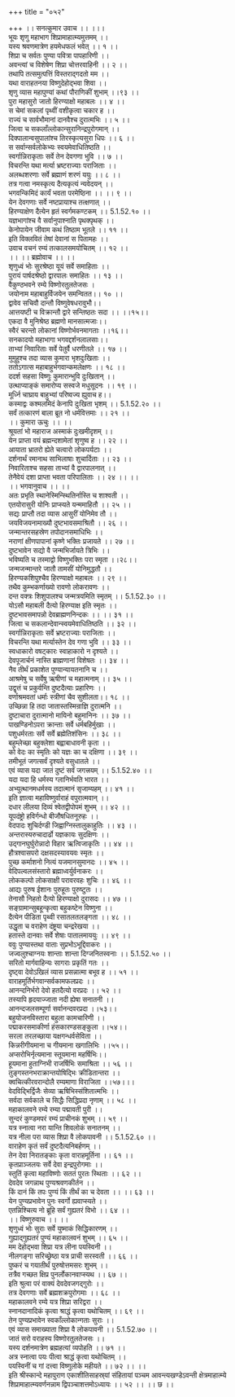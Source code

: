 +++
title = "०५२"

+++
।। सनत्कुमार उवाच ।। ।।।  
भूयः शृणु महाभाग शिप्रामाहात्म्यमुत्तमम् ।।  
यस्य श्रवणमात्रेण हयमेधफलं भवेत् ।। १ ।।  
शिप्रा च सर्वतः पुण्या पवित्रा पापहारिणी ।।  
अवन्त्यां च विशेषेण शिप्रा चोत्तरवाहिनी ।। २ ।।  
तथापि तत्समुत्पत्तिं विस्तराद्गदतो मम ।।  
यथा वाराहतनया विष्णुदेहोद्भवा शिवा ।।  
शृणु व्यास महापुण्यां कथां पौराणिकीं शुभाम् ।।९३ ।।  
पुरा महासुरो जातो हिरण्याक्षो महाबलः ।। ४ ।।  
स चेमां सकलां पृथ्वीं वशीकृत्वा चकार ह ।।  
राज्यं च सार्वभौमानां दानवैश्च दुरात्मभिः ।। ५ ।।  
जित्वा च सकलाँल्लोकान्सुरानिन्द्रपुरोगमान् ।।  
दिक्पालान्वसुपालांश्च तिरस्कृत्यसुरा धिपः ।। ६ ।।  
स सर्वान्सर्वलोकेभ्यः स्वयमेवाधितिष्ठति ।।  
स्वर्गान्निराकृताः सर्वे तेन देवगणा भुवि ।। ७ ।।  
विचरन्ति यथा मर्त्या भ्रष्टराज्याः पराजिताः ।।  
अलब्धशरणाः सर्वे ब्रह्माणं शरणं ययुः ।। ८ ।।  
तत्र गत्वा नमस्कृत्य दैत्यकृत्यं न्यवेदयन् ।।  
भगवन्किमिदं कार्यं भवता परमेष्ठिना ।। ।। ९ ।।  
येन देवगणाः सर्वे नष्टप्रायाश्च तत्क्षणात् ।।  
हिरण्याक्षेण दैत्येन हृतं स्वर्गमकण्टकम् ।। 5.1.52.१० ।।  
यज्ञभागांश्च वै सर्वानुपाश्नाति पृथक्पृथक् ।।  
केनोपायेन जीवाम कथं तिष्ठाम भूतले ।। ११ ।।  
इति विक्लवितं तेषां देवानां स पितामहः ।।  
उवाच वचनं रम्यं तत्कालसमयोचितम् ।। १२ ।।  
।। ।। ब्रह्मोवाच ।। ।।  
शृणुध्वं भोः सुरश्रेष्ठा यूयं सर्वे समाहिताः ।।  
पुरायं पार्षदश्रेष्ठो द्वारपालः समाहितः ।। १३ ।।  
वैकुण्ठभवने रम्ये विष्णोरतुलतेजसः ।  
जयोनाम महाबाहुर्विजयेन समन्वितत।। १० ।।  
द्वावेव सचिवौ दान्तौ विष्णुवेषधरावुभौ।।  
आत्तयष्टी च विक्रान्तौ द्वारे सन्तिष्ठतः सदा ।। ।।१५।।  
एकदा वै मुनिश्रेष्ठ ब्रह्मणो मानसात्मजाः।।  
स्वैरं चरन्तो लोकानां विष्णोर्भवनमागताः ।।१६।।  
सनकादयो महाभागा भगवद्दर्शनलालसाः।।  
ताभ्यां निवारिताः सर्वे पेतुर्वै धरणीतले ।। १७ ।।  
मुमुहुश्च तदा व्यास कुमारा भृशदुःखिताः ।।  
ततोऽगात्स महाबाहुर्भगवान्कमलेक्षणः ।। १८ ।।  
ददर्श सहसा विष्णुः कुमारान्भुवि दुःखितान् ।।  
उत्थाप्याङ्कं समारोप्य सस्वजे मधुसूदनः ।। १९ ।।  
मूर्ध्नि चाघ्राय बाहुभ्यां परिष्वज्य ह्युवाच ह।।  
कस्माद्वः कश्मलमिदं केनापि दुःखिता भृशम् ।। 5.1.52.२० ।।  
सर्वं तत्कारणं बाला ब्रूत नो धर्मवित्तमाः ।। २१ ।।  
।। कुमारा ऊचुः ।। ।।  
श्रूयतां भो महाराज अस्माकं दुःखमीदृशम् ।।  
येन प्राप्ता वयं ब्रह्मन्दशामेतां शृणुष्व ह ।। २२ ।।  
आयाता भ्रातरो ह्येते चत्वारो लोकपर्यटाः ।।  
दर्शनार्थं रमानाथ साभिलाषाः शुचार्दिताः ।। २३ ।।  
निवारिताश्च सहसा ताभ्यां वै द्वारपालनात् ।।  
तेनैवेयं दशा प्राप्ता भवता परिपालिताः ।। २४ ।। ।।  
।। भगवानुवाच ।। ।।  
अतः प्रभृति स्थानेस्मिन्स्थितिर्नास्ति च शाश्वती ।।  
एतयोरासुरी योनिः प्राप्स्यते यन्ममाहितौ ।। २५ ।।  
सद्यः प्राप्तौ तदा व्यास आसुरीं योनिमेव तौ ।।  
जयविजयनामाख्यौ दुष्टभावसमाश्रितौ ।। २६ ।।  
जन्मान्तरसहस्रेण तपोदानसमाधिभिः ।।  
नराणां क्षीणपापानां कृष्णे भक्तिः प्रजायते ।। २७ ।।  
दुष्टभावेन सद्यो वै जन्मभिर्जायते त्रिभिः ।।  
भविष्यति च तस्माद्वो विष्णुभक्तिः परा स्मृता ।।२८।।  
जन्मजन्मान्तरे जातौ तामसीं योनिमुद्धतौ ।।  
हिरण्यकशिपुश्चैव हिरण्याक्षो महाबलः ।। २९ ।।  
तथैव कुम्भकर्णाख्यो रावणो लोकरावणः ।।  
दन्त वक्त्रः शिशुपालश्च जन्मत्रयमिति स्मृतम् ।। 5.1.52.३० ।।  
योऽसौ महाबली दैत्यो हिरण्याक्ष इति स्मृतः ।।  
दुष्टभावसमापन्नो देवब्राह्मणनिन्दकः ।। ।। ३१ ।।  
जित्वा च सकलान्देवान्स्वयमेवाधितिष्ठति ।। ३२ ।।  
स्वर्गान्निराकृताः सर्वे भ्रष्टराज्याः पराजिताः ।।  
विचरन्ति यथा मर्त्यास्तेन देव गणा भुवि ।। ३३ ।।  
स्वधाकारो वषट्कारः स्वाहाकारो न दृश्यते ।।  
देवपूजार्चनं नास्ति ब्राह्मणानां विशेषतः ।। ३४ ।।  
नैव तीर्थं प्रकाशेत पुण्यान्यायतनानि च ।।  
आश्रमेषु च सर्वेषु ऋषीणां च महात्मनाम् ।। ३५ ।।  
उद्वृत्तं च प्रकुर्वन्ति दुष्टदैत्याः प्रहारिणः ।।  
वर्णाश्रमवतां धर्माः स्त्रीणां चैव सुशीलता।। १८ ।।  
उच्छिन्ना हि तदा जातास्तस्मिन्राज्ञि दुरात्मनि ।।  
दुष्टाचारा दुरात्मानो मायिनो बहुमानिनः ।। ३७ ।।  
पाखण्डिनोऽपरा क्रान्ताः सर्वे धर्मबहिर्मुखाः ।।  
पशुधर्मरताः सर्वे सर्वे ब्रह्मेतिशंसिनः ।। ३८ ।।  
बहुम्लेच्छा बहुक्लेशा बह्वाबाधावनी कृता ।।  
को वेदः का स्मृतिः को यज्ञः का च दक्षिणा ।। ३९ ।।  
तमीभूतं जगत्सर्वं दृश्यते वसुधातले ।।  
एवं व्यास यदा जातं दुष्टं सर्वं जगत्त्रयम् ।। 5.1.52.४० ।।  
यदा यदा हि धर्मस्य ग्लानिर्भवति भारत ।।  
अभ्युत्थानमधर्मस्य तदात्मानं सृजाम्यहम् ।। ४१ ।।  
इति ज्ञात्वा महाविष्णुर्वाराहं वपुरात्मवान् ।।  
दधार लीलया दिव्यं श्वेतद्वीपोपमं शुभम् ।। ४२ ।।  
यूपदंष्ट्रो हविर्गन्धो बीजौषधितनूरुहः ।।  
वेदपादः शुचिर्दण्डी जिह्वाग्निस्तालुकाहुतिः ।। ४३ ।।  
अन्तरास्यरुचादार्ढो यज्ञकायः सुदक्षिणः ।।  
उद्गानघुर्घुरोन्नादो विहार ऋत्विजाकृतिः ।। ४४ ।।  
हौत्रश्वासपरो दक्षसदस्यावयवः स्मृतः ।।  
पुच्छ कर्माशनो नित्यं यजमानसुमानदः ।। ४५ ।।  
वेदिपल्वलसंस्तारो ब्रह्माध्वर्युर्वनाकरः ।।  
लोककल्पो लोकसाक्षी परावरवहः शुचिः ।। ४६ ।।  
आद्यः पुरुष ईशानः पुरुहूतः पुरुष्टुतः ।।  
तेनासौ निहतो दैत्यो हिरण्याक्षो दुरासदः ।। ४७ ।।  
सङ्ग्रामान्सुबहून्कृत्वा बहुकष्टेन विष्णुना ।।  
दैत्येन पीडिता पृथ्वी रसातलतलङ्गता ।। ४८ ।।  
उद्धृता च वराहेण दंष्ट्रया चन्द्ररेखया ।।  
हतास्ते दानवाः सर्वे शेषाः पातालमाययुः ।। ४९ ।।  
ववुः पुण्यास्तथा वाताः सुप्रभोऽभूद्दिवाकरः ।।  
जज्वलुश्चाग्नयः शान्ताः शान्ता दिग्जनितस्वनाः ।। 5.1.52.५० ।।  
सरितो मार्गवाहिन्यः सागराः प्रकृतिं गतः ।।  
दृष्ट्वा देवोऽखिलं व्यास प्रसन्नात्मा बभूव ह ।। ५१ ।।  
वाराहमूर्तिर्भगवान्सर्वकामफलप्रदः ।।  
आनन्दनिर्भरो देवो हतदैत्यो वरप्रदः ।। ५२ ।।  
तस्यापि हृदयाज्जाता नदी ह्येषा सनातनी ।।  
आनन्दजलसम्पूर्णा सर्वानन्दवरप्रदा ।।५३।।  
बहुयोजनविस्तारा बहुला कामचारिणी ।।  
पद्माकरसमाकीर्णा हंसकारण्डसङ्कुला ।।५४।।  
सरला तरलच्छाया यक्षगन्धर्वसेविता ।।  
किन्नरीगीयमाना च गीयमाना खगालिभिः ।।५५।।  
अप्सरोभिर्नृत्यमाना स्तूयमाना महर्षिभिः।।  
हूयमाना हुताग्निभी राजर्षिभिः समाश्रिता ।। ५६ ।।  
तुङ्गस्तनभराक्रान्तयोषिद्भिः क्रीडितान्तरा ।।  
क्वचित्कीरवरान्दोलै रम्यमाणा विराजिता ।।५७।।।  
वेदविद्भिर्द्विजैः सेव्या ऋषिभिस्संशितात्मभिः ।।  
सर्वदा सर्वकाले च सिद्धैः सिद्धिप्रदा नृणाम् ।। ५८ ।।  
महाकालवने रम्ये रम्या पद्मावती पुरी ।।  
सुन्दरं कुण्डमपरं रम्यं प्राचीनकं शुभम् ।। ५९ ।।  
यत्र स्नात्वा नरा यान्ति शिवलोकं सनातनम् ।।  
यत्र नीला परा व्यास शिप्रा वै लोकपावनी ।। 5.1.52.६० ।।  
वाराहेण कृतं सर्वं दुष्टदैत्यनिबर्हणम् ।।  
तेन देवा निरातङ्काः कृता वाराहमूर्तिना ।। ६१ ।।  
कृतप्राञ्जलयः सर्वे देवा इन्द्रपुरोगमाः ।।  
स्तुतिं कृत्वा महाविष्णोः सततं पुरतः स्थिताः ।। ६२ ।।  
देवदेव जगन्नाथ पुण्यश्रवणकीर्तन ।।  
किं दानं किं तपः पुण्यं किं तीर्थं का च देवता ।। ।। ६३ ।।  
येन पुण्यप्रभावेन पुनः स्वर्गो ह्यवाप्स्यते ।।  
एतन्निश्चित्य नो ब्रूहि सर्वं गुह्यतरं विभो ।। ६४ ।।  
।। विष्णुरुवाच ।। ।।  
शृणुध्वं भोः सुराः सर्वे युष्माकं सिद्धिकारणम् ।।  
गुह्याद्गुह्यतरं पुण्यं महाकालवनं शुभम् ।। ६५ ।।  
मम देहोद्भवा शिप्रा यत्र लीना पयस्विनी ।।  
नीलगङ्गा सरिच्छ्रेष्ठा यत्र प्राची सरस्वती ।। ६६ ।।  
पुष्करं च गयातीर्थं पुरुषोत्तमसरः शुभम् ।।  
तत्रैव गच्छत क्षिप्र पुनर्लोकानवाप्स्यथ ।। ६७ ।।  
इति श्रुत्वा परं वाक्यं देवदेवजगद्गुरोः ।।  
तत्र देवगणाः सर्वे ब्रह्मशक्रपुरोगमाः ।। ६८ ।।  
महाकालवने रम्ये यत्र शिप्रा सरिद्वरा ।।  
स्नानदानादिकं कृत्वा श्राद्धं कृत्वा यथोचितम् ।। ६९ ।।  
तेन पुण्यप्रभावेन स्वकाँल्लोकान्गताः सुराः ।।  
एवं व्यास समाख्याता शिप्रा वै लोकपावनी ।। 5.1.52.७० ।।  
जातं सरो वराहस्य विष्णोरतुलतेजसः ।।  
यस्य दर्शनमात्रेण ब्रह्महत्यां व्यपोहति ।। ७१ ।।  
अत्र स्नात्वा पयः पीत्वा श्राद्धं कृत्वा यथोचितम् ।।  
पयस्विनीं च गां दत्त्वा विष्णुलोके महीयते ।। ७२ ।। ।।  
इति श्रीस्कान्दे महापुराण एकाशीतिसाहस्र्यां संहितायां पञ्चम आवन्त्यखण्डेऽवन्ती क्षेत्रमाहात्म्ये शिप्रामाहात्म्यवर्णनन्नाम द्विपञ्चाशत्तमोऽध्यायः ।। ५२ ।। ।। छ ।।